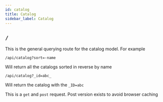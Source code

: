 ```yaml
---
id: catalog
title: Catalog
sidebar_label: Catalog
---
```


## `/`

This is the general querying route for the catalog model. For example
```
/api/catalog?sort=-name
```
Will return all the catalogs sorted in reverse by name
```
/api/catalog?_id=abc_
```
Will return the catalog with the `_ID=abc`

This is a `get` and `post` request. Post version exists to avoid browser caching